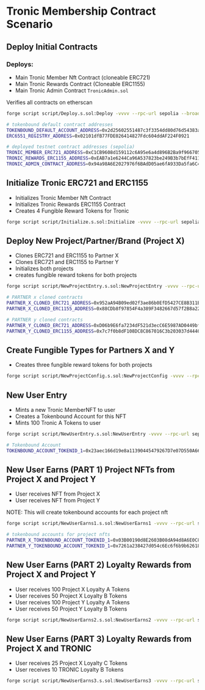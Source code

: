 # Tronic Membership Contract Scenario

## Deploy Initial Contracts

### Deploys:

- Main Tronic Member Nft Contract (cloneable ERC721)
- Main Tronic Rewards Contract (Cloneable ERC1155)
- Main Tronic Admin Contract `TronicAdmin.sol`

Verifies all contracts on etherscan

```bash
forge script script/Deploy.s.sol:Deploy -vvvv --rpc-url sepolia --broadcast --verify
```

```bash
# tokenbound default contract addresses
TOKENBOUND_DEFAULT_ACCOUNT_ADDRESS=0x2d25602551487c3f3354dd80d76d54383a243358
ERC6551_REGISTRY_ADDRESS=0x02101dfB77FDE026414827Fdc604ddAF224F0921

# deployed testnet contract addresses (sepolia)
TRONIC_MEMBER_ERC721_ADDRESS=0xC1CB9608d159112c6A95e6a4d896B2Ba9f966705
TRONIC_REWARDS_ERC1155_ADDRESS=0xEAB7a1e6244Ca96A537823be249B3b7bEfF4117F
TRONIC_ADMIN_CONTRACT_ADDRESS=0x94a98A6E2027976f6BAdD05ae6fA933Da5fa6C49

```

## Initialize Tronic ERC721 and ERC1155

- Initializes Tronic Member Nft Contract
- Initializes Tronic Rewards ERC1155 Contract
- Creates 4 Fungible Reward Tokens for Tronic

```bash
forge script script/Initialize.s.sol:Initialize -vvvv --rpc-url sepolia --broadcast
```

## Deploy New Project/Partner/Brand (Project X)

- Clones ERC721 and ERC1155 to Partner X
- Clones ERC721 and ERC1155 to Partner Y
- Initializes both projects
- creates fungible reward tokens for both projects

```bash
forge script script/NewProjectEntry.s.sol:NewProjectEntry -vvvv --rpc-url sepolia --broadcast
```

```bash
# PARTNER x cloned contracts
PARTNER_X_CLONED_ERC721_ADDRESS=0x952aA94B09ed02f3ae86b0EfD5427CE8B311B2cA
PARTNER_X_CLONED_ERC1155_ADDRESS=0x88CDb8f97854F4a389F3482667d57f2B8a223812

# PARTNER y cloned contracts
PARTNER_Y_CLONED_ERC721_ADDRESS=0xD06b9E6fa7234dF521d3ecC6E5987AD0449bfeb5
PARTNER_Y_CLONED_ERC1155_ADDRESS=0x7c7f0b8dF108DC8C867016C3b203037d44409C30
```

## Create Fungible Types for Partners X and Y

- Creates three fungible reward tokens for both projects

```bash
forge script script/NewProjectConfig.s.sol:NewProjectConfig -vvvv --rpc-url sepolia --broadcast
```

## New User Entry

- Mints a new Tronic MemberNFT to user
- Creates a Tokenbound Account for this NFT
- Mints 100 Tronic A Tokens to user

```bash
forge script script/NewUserEntry.s.sol:NewUserEntry -vvvv --rpc-url sepolia --broadcast
```

```bash
# Tokenbound Account
TOKENBOUND_ACCOUNT_TOKENID_1=0x23aec166d19e8a11390445479267D7e07D550A66
```

## New User Earns (PART 1) Project NFTs from Project X and Project Y

- User receives NFT from Project X
- User receives NFT from Project Y

NOTE: This will create tokenbound accounts for each project nft

```bash
forge script script/NewUserEarns1.s.sol:NewUserEarns1 -vvvv --rpc-url sepolia --broadcast
```

```bash
# tokenbound accounts for project nfts
PARTNER_X_TOKENBOUND_ACCOUNT_TOKENID_1=0x03B00190d8E2603B08dA94d8A6E0C8844842499F
PARTNER_Y_TOKENBOUND_ACCOUNT_TOKENID_1=0x7261a238427d054c6Ec6f6b9b62618002a3225D3
```

## New User Earns (PART 2) Loyalty Rewards from Project X and Project Y

- User receives 100 Project X Loyalty A Tokens
- User receives 50 Project X Loyalty B Tokens
- User receives 100 Project Y Loyalty A Tokens
- User receives 50 Project Y Loyalty B Tokens

```bash
forge script script/NewUserEarns2.s.sol:NewUserEarns2 -vvvv --rpc-url sepolia --broadcast
```

## New User Earns (PART 3) Loyalty Rewards from Project X and TRONIC

- User receives 25 Project X Loyalty C Tokens
- User receives 10 TRONIC Loyalty B Tokens

```bash
forge script script/NewUserEarns3.s.sol:NewUserEarns3 -vvvv --rpc-url sepolia --broadcast
```
